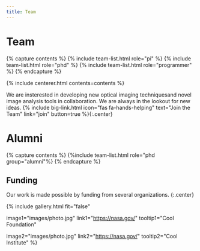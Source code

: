```yaml
---
title: Team
---
```


# <i class="fas fa-users"></i>Team
<!-- section break -->
{% capture contents %}
{% include team-list.html role="pi" %}
{% include team-list.html role="phd" %}
{% include team-list.html role="programmer" %}
{% endcapture %}

{% include centerer.html contents=contents %}
<!-- section break -->
<!-- section dark -->
<!-- section background images/banner.jpg -->

We are insterested in developing new optical imaging techniquesand novel image analysis tools in collaboration. We are always in the lookout for new ideas.
{%
  include big-link.html
  icon="fas fa-hands-helping"
  text="Join the Team"
  link="join"
  button=true
%}{:.center}

<!-- section break -->
# Alumni
<!-- section break -->
{% capture contents %}
{%include team-list.html role="phd group="alumni"%}
{% endcapture %}
<!-- section break -->


## Funding

Our work is made possible by funding from several organizations.
{:.center}

{%
  include gallery.html
  fit="false"

  image1="images/photo.jpg"
  link1="https://nasa.gov/"
  tooltip1="Cool Foundation"

  image2="images/photo.jpg"
  link2="https://nasa.gov/"
  tooltip2="Cool Institute"
%}
